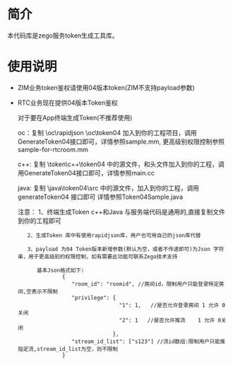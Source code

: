 # 简介
本代码库是zego服务token生成工具库。


# 使用说明
* ZIM业务token鉴权请使用04版本token(ZIM不支持payload参数)
* RTC业务现在提供04版本Token鉴权  

  对于要在App终端生成Token(不推荐使用)
  
     oc：复制 \oc\rapidjson \oc\token04 加入到你的工程项目，调用GenerateToken04接口即可，详情参照sample.mm, 更高级别权限控制参照sample-for-rtcroom.mm  
	 
	 c++: 复制 \token\c++\token04 中的源文件，和头文件加入到你的工程，调用GenerateToken04接口即可，详情参照main.cc 
	 
	 java: 复制 \java\token04\src 中的源文件，加入到你的工程，调用generateToken04 接口即可 详情参照Token04Sample.java  
	 
	 注意：
	     1、终端生成Token c++和Java 与服务端代码是通用的,直接复制文件到你的工程即可
		 
		 2、生成Token 库中有使用rapidjson库，用户也可用自己的json库代替
		 
         3、payload 为04 Token版本新增参数(默认为空，或者不传递即可)为Json 字符串，用于更高级别的权限控制，如有需要此功能可联系Zego技术支持
		 
		    基本Json格式如下:    
                    {
                       "room_id": "roomid", //房间id，限制用户只能登录特定房间,空表示不限制  
                       "privilege": {  
                                      "1": 1,   //是否允许登录房间 1 允许 0关闭    
                                      "2": 1   //是否允许推流    1 允许 0关闭   
                                    },  
                       "stream_id_list": ["s123"] //流id数组:限制用户只能推指定流,stream_id_list为空，则不限制  
                    }
 
